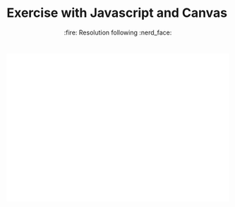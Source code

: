 # Exercise with Javascript and Canvas

 <p align="center"> 
 :fire: Resolution following :nerd_face:
</p>

 <h1 align="center">
  <img alt="primeiraAnimacao" title="#primeiraAnimacao" src="./img/primeiraAnimacao.gif" />
</h1>